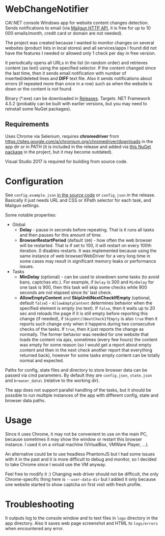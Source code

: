 # WebChangeNotifier

C#/.NET console Windows app for website content changes detection. Sends notifications to email (via [Mailgun HTTP API](https://www.mailgun.com), it is free for up to 10 000 emails/month, credit card or domain are not needed).

The project was created because I wanted to monitor changes on several websites (product lists in local stores) and all services/apps I found did not have the features I needed or allowed only 1 check per day in free version.

It periodically opens all URLs in the list (in random order) and retrieves content (as text) using the specified selector. If the content changed since the last time, then it sends email notification with number of inserted/deleted lines and **DIFF** text file. Also it sends notifications about errors (if repeated more than once in a row) such as when the website is down or the content is not found.

Binary (\*.exe) can be downloaded in [Releases](https://github.com/AlexP11223/WebChangeNotifier/releases). Targets .NET Framework 4.5.2 (probably can be built with earlier versions, but you may need to reinstall some NuGet packages). 

## Requirements

Uses Chrome via Selenium, requires **chromedriver** from https://sites.google.com/a/chromium.org/chromedriver/downloads in the app dir or in PATH (it is included in the release and added via [this NuGet package](https://github.com/AlexP11223/nupkg-selenium-webdrivers) in the project, but it may become outdated).

Visual Studio 2017 is required for building from source code.

# Configuration

See `config.example.json` [in the source code](https://github.com/AlexP11223/WebChangeNotifier/blob/master/WebChangeNotifier/config.example.json) or `config.json` in the release. Basically it just needs URL and CSS or XPath selector for each task, and Mailgun settings. 

Some notable properties:

- Global
  - **Delay** - pause in seconds before repeating. That is it runs all tasks and then pauses for this amount of time.
  - **BrowserRestartPeriod** (default `100`) - how often the web browser will be restarted. That is if set to 100, it will restart on every 100th iteration. 0 disables restarts. It was implemented because using the same instance of web browser/WebDriver for a very long time in some cases may result in significant memory leaks or performance issues.
- Tasks
  - **MinDelay** (optional) - can be used to slowdown some tasks (to avoid bans, captchas etc.). For example, if `Delay` is 300 and `MinDelay` for one task is 900, then this task will skip some checks while 900 seconds are not elapsed since its' last check.
  - **AllowEmptyContent** and **SkipUntilNextCheckIfEmpty** (optional, default `false`) - `AllowEmptyContent` determines behavior when the specified element is empty (no text). If `false`, then it waits up to 20 sec and reloads the page if it is still empty before reporting this change (if needed), if `SkipUntilNextCheckIfEmpty` is also `true` then it reports such change only when it happens during two consecutive checks of the tasks. If `true`, then it just reports the change as normally.
The former behavior was needed for one website that loads the content via ajax, sometimes (every few hours) the content was empty for some reason (so I would get a report about empty content and then in the next check another report that everything returned back), however for some tasks empty content can be totally normal and expected. 

Paths for config, state files and directory to store browser data can be passed via cmd parameters. By default they are `config.json`, `state.json` and `browser_data\` (relative to the working dir).

The app does not support parallel handling of the tasks, but it should be possible to run multiple instances of the app with different config, state and browser data paths.

# Usage

Since it uses Chrome, it may not be convenient to use on the main PC, because sometimes it may show the window or restart this browser instance. I used it on a virtual machine (VirtualBox, VMWare Player, ...).

An alternative could be to use headless PhantomJS but I had some issues with it in the past and it is more difficult to debug and monitor, so I decided to take Chrome since I would use the VM anyway. 

Feel free to modify it :) Changing web driver should not be difficult, the only Chrome-specific thing here is `--user-data-dir` but I added it only because one website started to show captcha on first visit with fresh profile.

# Troubleshooting

It outputs log to the console window and to text files in `logs` directory in the app directory. Also it saves web page screenshot and HTML to `logs/errors` when encountered any error.
